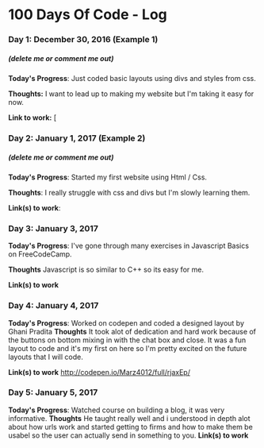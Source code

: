 # 100 Days Of Code - Log

### Day 1: December 30, 2016 (Example 1)
##### (delete me or comment me out)

**Today's Progress**: Just coded basic layouts using divs and styles from css. 

**Thoughts:** I want to lead up to making my website but I'm taking it easy for now.

**Link to work:** [

### Day 2: January 1, 2017 (Example 2)
##### (delete me or comment me out)

**Today's Progress**: Started my first website using Html / Css.

**Thoughts**: I really struggle with css and divs but I'm slowly learning them.

**Link(s) to work**: 


### Day 3: January 3, 2017

**Today's Progress**: I've gone through many exercises in Javascript Basics on FreeCodeCamp.

**Thoughts** Javascript is so similar to C++ so its easy for me.

**Link(s) to work**

### Day 4: January 4, 2017

**Today's Progress**: Worked on codepen and coded a designed layout by Ghani Pradita 
**Thoughts** It took alot of dedication and hard work because of the buttons on bottom mixing in with the chat box and close. It was a fun layout to code and it's my first on here so I'm pretty excited on the future layouts that I will code.

**Link(s) to work** http://codepen.io/Marz4012/full/rjaxEp/



### Day 5: January 5, 2017

**Today's Progress**: Watched course on building a blog, it was very informative.
**Thoughts** He taught really well and i understood in depth alot about how urls work and started getting to firms and how to make them be usabel so the user can actually send in something to you.
**Link(s) to work** 
